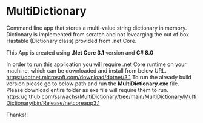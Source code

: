 # MultiDictionary
Command line app that stores a multi-value string dictionary in memory.  Dictionary is implemented from scratch and not levearging the out of box Hastable (Dictionary class) provided from .net Core.

This App is created using **.Net Core 3.1** version and **C# 8.0**

In order to run this application you will require .net Core runtime on your machine, which can be downloaded and install from below URL.
  https://dotnet.microsoft.com/download/dotnet/3.1
To run the already build version please go to below path and run the **MultiDictionary.exe** file. Please download entire folder as exe file will require them to run.
 https://github.com/ssiwachs/MultiDictionary/tree/main/MultiDictionary/MultiDictionary/bin/Release/netcoreapp3.1
 
 Thanks!!
